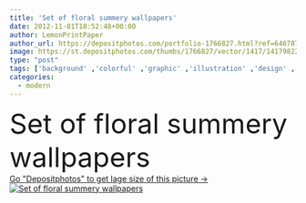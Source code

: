 ```yaml
---
title: 'Set of floral summery wallpapers'
date: 2012-11-01T18:52:48+00:00
author: LemonPrintPaper
author_url: https://depositphotos.com/portfolio-1766827.html?ref=64678756
image: https://st.depositphotos.com/thumbs/1766827/vector/1417/14179822/api_thumb_450.jpg?forcejpeg=true
type: "post"
tags: ['background' ,'colorful' ,'graphic' ,'illustration' ,'design' ,'set' ,'paper' ,'gift' ,'decorative' ,'happy' ,'art' ,'summer' ,'beauty' ,'nature' ,'spring' ,'leaf' ,'abstract' ,'blossom' ,'floral' ,'flower' ,'natural' ,'vivid' ,'pattern' ,'dragonfly' ,'card' ,'retro' ,'flores' ,'seamless' ,'ornament' ,'modern' ,'pretty' ,'creative' ,'interior' ,'lovely' ,'wallpaper' ,'fancy' ,'repetition' ,'textile' ,'fabric' ,'charming' ,'cards' ,'series' ,'enchanting' ]
categories: 
  - modern
---
```

<div aling="center">
            <font size="60"> Set of floral summery wallpapers</font>   
</div>
<div>
    <a href='https://st.depositphotos.com/thumbs/1766827/vector/1417/14179822/api_thumb_450.jpg?forcejpeg=true?ref=64678756' target=_blank > Go "Depositphotos" to get lage size of this picture ->
        <img href='https://st.depositphotos.com/thumbs/1766827/vector/1417/14179822/api_thumb_450.jpg?forcejpeg=true?ref=64678756' src='https://st.depositphotos.com/1766827/1417/v/950/depositphotos_14179822-stock-illustration-set-of-floral-summery-wallpapers.jpg?forcejpeg=true' alt='Set of floral summery wallpapers' >
    </a>
</div>
